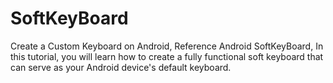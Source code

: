 # SoftKeyBoard
Create a Custom Keyboard on Android, Reference Android SoftKeyBoard, In this tutorial, you will learn how to create a fully functional soft keyboard that can serve as your Android device's default keyboard.
